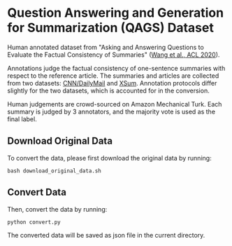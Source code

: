 # Question Answering and Generation for Summarization (QAGS) Dataset

Human annotated dataset from "Asking and Answering Questions to Evaluate the Factual Consistency of Summaries" ([Wang et al., ACL 2020](https://doi.org/10.18653/v1/2020.acl-main.450)).

Annotations judge the factual consistency of one-sentence summaries with respect to the reference article. The summaries and articles are collected from two datasets: [CNN/DailyMail](https://proceedings.neurips.cc/paper_files/paper/2015/hash/afdec7005cc9f14302cd0474fd0f3c96-Abstract.html) and [XSum](https://doi.org/10.18653/v1/D18-1206). Annotation protocols differ slightly for the two datasets, which is accounted for in the conversion.

Human judgements are crowd-sourced on Amazon Mechanical Turk. Each summary is judged by 3 annotators, and the majority vote is used as the final label.

## Download Original Data
To convert the data, please first download the original data by running:
```
bash download_original_data.sh
```

## Convert Data
Then, convert the data by running:
```
python convert.py
```

The converted data will be saved as json file in the current directory.